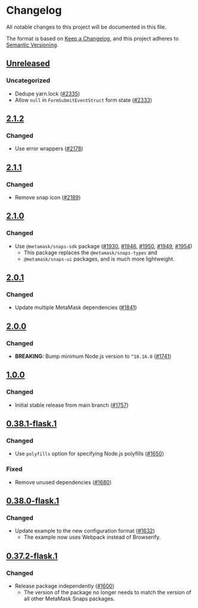 # Changelog

All notable changes to this project will be documented in this file.

The format is based on [Keep a Changelog](https://keepachangelog.com/en/1.0.0/),
and this project adheres to [Semantic Versioning](https://semver.org/spec/v2.0.0.html).

## [Unreleased]

### Uncategorized

- Dedupe yarn.lock ([#2335](https://github.com/MetaMask/snaps-skunkworks.git/pull/2335))
- Allow `null` in `FormSubmitEventStruct` form state ([#2333](https://github.com/MetaMask/snaps-skunkworks.git/pull/2333))

## [2.1.2]

### Changed

- Use error wrappers ([#2178](https://github.com/MetaMask/snaps/pull/2178))

## [2.1.1]

### Changed

- Remove snap icon ([#2189](https://github.com/MetaMask/snaps/pull/2189))

## [2.1.0]

### Changed

- Use `@metamask/snaps-sdk` package ([#1930](https://github.com/MetaMask/snaps/pull/1930),
  [#1946](https://github.com/MetaMask/snaps/pull/1946), [#1950](https://github.com/MetaMask/snaps/pull/1950),
  [#1949](https://github.com/MetaMask/snaps/pull/1949), [#1954](https://github.com/MetaMask/snaps/pull/1954))
  - This package replaces the `@metamask/snaps-types` and
  - `@metamask/snaps-ui` packages, and is much more lightweight.

## [2.0.1]

### Changed

- Update multiple MetaMask dependencies ([#1841](https://github.com/MetaMask/snaps/pull/1841))

## [2.0.0]

### Changed

- **BREAKING:** Bump minimum Node.js version to `^18.16.0` ([#1741](https://github.com/MetaMask/snaps/pull/1741))

## [1.0.0]

### Changed

- Initial stable release from main branch ([#1757](https://github.com/MetaMask/snaps/pull/1757))

## [0.38.1-flask.1]

### Changed

- Use `polyfills` option for specifying Node.js polyfills ([#1650](https://github.com/MetaMask/snaps/pull/1650))

### Fixed

- Remove unused dependencies ([#1680](https://github.com/MetaMask/snaps/pull/1680))

## [0.38.0-flask.1]

### Changed

- Update example to the new configuration format ([#1632](https://github.com/MetaMask/snaps/pull/1632))
  - The example now uses Webpack instead of Browserify.

## [0.37.2-flask.1]

### Changed

- Release package independently ([#1600](https://github.com/MetaMask/snaps/pull/1600))
  - The version of the package no longer needs to match the version of all other
    MetaMask Snaps packages.

[Unreleased]: https://github.com/MetaMask/snaps-skunkworks.git/compare/@metamask/bip44-example-snap@2.1.2...HEAD
[2.1.2]: https://github.com/MetaMask/snaps-skunkworks.git/compare/@metamask/bip44-example-snap@2.1.1...@metamask/bip44-example-snap@2.1.2
[2.1.1]: https://github.com/MetaMask/snaps-skunkworks.git/compare/@metamask/bip44-example-snap@2.1.0...@metamask/bip44-example-snap@2.1.1
[2.1.0]: https://github.com/MetaMask/snaps-skunkworks.git/compare/@metamask/bip44-example-snap@2.0.1...@metamask/bip44-example-snap@2.1.0
[2.0.1]: https://github.com/MetaMask/snaps-skunkworks.git/compare/@metamask/bip44-example-snap@2.0.0...@metamask/bip44-example-snap@2.0.1
[2.0.0]: https://github.com/MetaMask/snaps-skunkworks.git/compare/@metamask/bip44-example-snap@1.0.0...@metamask/bip44-example-snap@2.0.0
[1.0.0]: https://github.com/MetaMask/snaps-skunkworks.git/compare/@metamask/bip44-example-snap@0.38.1-flask.1...@metamask/bip44-example-snap@1.0.0
[0.38.1-flask.1]: https://github.com/MetaMask/snaps-skunkworks.git/compare/@metamask/bip44-example-snap@0.38.0-flask.1...@metamask/bip44-example-snap@0.38.1-flask.1
[0.38.0-flask.1]: https://github.com/MetaMask/snaps-skunkworks.git/compare/@metamask/bip44-example-snap@0.37.2-flask.1...@metamask/bip44-example-snap@0.38.0-flask.1
[0.37.2-flask.1]: https://github.com/MetaMask/snaps-skunkworks.git/releases/tag/@metamask/bip44-example-snap@0.37.2-flask.1
